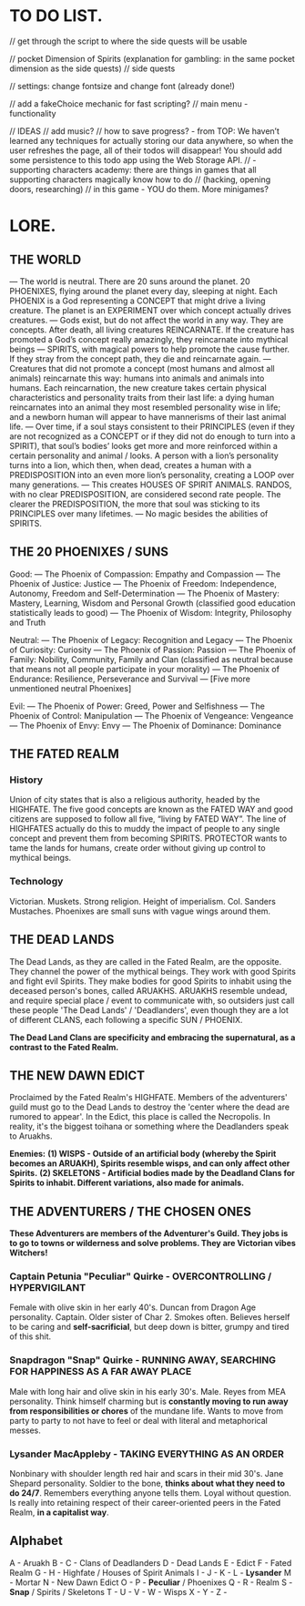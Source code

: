 # TO DO LIST.
// get through the script to where the side quests will be usable

// pocket Dimension of Spirits (explanation for gambling: in the same pocket dimension as the side quests)
// side quests

// settings: change fontsize and change font (already done!)

// add a fakeChoice mechanic for fast scripting? 
// main menu - functionality

// IDEAS
// add music?
// how to save progress? - from TOP: We haven’t learned any techniques for actually storing our data anywhere, so when the user refreshes the page, all of their todos will disappear! You should add some persistence to this todo app using the Web Storage API.
// - supporting characters academy: there are things in games that all supporting characters magically know how to do 
// (hacking, opening doors, researching)
// in this game - YOU do them. More minigames?

# LORE.
## THE WORLD 
— The world is neutral. There are 20 suns around the planet. 20 PHOENIXES, flying around the planet every day, sleeping at night. Each PHOENIX is a God representing a CONCEPT that might drive a living creature. The planet is an EXPERIMENT over which concept actually drives creatures.
— Gods exist, but do not affect the world in any way. They are concepts. After death, all living creatures REINCARNATE. If the creature has promoted a God’s concept really amazingly, they reincarnate into mythical beings — SPIRITS, with magical powers to help promote the cause further. If they stray from the concept path, they die and reincarnate again. 
— Creatures that did not promote a concept (most humans and almost all animals) reincarnate this way: humans into animals and animals into humans. Each reincarnation, the new creature takes certain physical characteristics and personality traits from their last life: a dying human reincarnates into an animal they most resembled personality wise in life; and a newborn human will appear to have mannerisms of their last animal life.
— Over time, if a soul stays consistent to their PRINCIPLES (even if they are not recognized as a CONCEPT or if they did not do enough to turn into a SPIRIT), that soul’s bodies’ looks get more and more reinforced within a certain personality and animal / looks. A person with a lion’s personality turns into a lion, which then, when dead, creates a human with a PREDISPOSITION into an even more lion’s personality, creating a LOOP over many generations.
— This creates HOUSES OF SPIRIT ANIMALS. RANDOS, with no clear PREDISPOSITION, are considered second rate people. The clearer the PREDISPOSITION, the more that soul was sticking to its PRINCIPLES over many lifetimes.
— No magic besides the abilities of SPIRITS.

## THE 20 PHOENIXES / SUNS
Good: 
— The Phoenix of Compassion: Empathy and Compassion
— The Phoenix of Justice: Justice
— The Phoenix of Freedom: Independence, Autonomy, Freedom and Self-Determination
— The Phoenix of Mastery: Mastery, Learning, Wisdom and Personal Growth (classified good education statistically leads to good)
— The Phoenix of Wisdom: Integrity, Philosophy and Truth

Neutral:
— The Phoenix of Legacy: Recognition and Legacy
— The Phoenix of Curiosity: Curiosity
— The Phoenix of Passion: Passion
— The Phoenix of Family: Nobility, Community, Family and Clan (classified as neutral because that means not all people participate in your morality)
— The Phoenix of Endurance: Resilience, Perseverance and Survival
— [Five more unmentioned neutral Phoenixes]

Evil:
— The Phoenix of Power: Greed, Power and Selfishness
— The Phoenix of Control: Manipulation
— The Phoenix of Vengeance: Vengeance
— The Phoenix of Envy: Envy
— The Phoenix of Dominance: Dominance

## THE FATED REALM
### History
Union of city states that is also a religious authority, headed by the HIGHFATE. The five good concepts are known as the FATED WAY and good citizens are supposed to follow all five, “living by FATED WAY”. The line of HIGHFATES actually do this to muddy the impact of people to any single concept and prevent them from becoming SPIRITS. PROTECTOR wants to tame the lands for humans, create order without giving up control to mythical beings.

### Technology
Victorian. Muskets. Strong religion. Height of imperialism. Col. Sanders Mustaches. Phoenixes are small suns with vague wings around them.

## THE DEAD LANDS
The Dead Lands, as they are called in the Fated Realm, are the opposite. They channel the power of the mythical beings. They work with good Spirits and fight evil Spirits. They make bodies for good Spirits to inhabit using the deceased person's bones, called ARUAKHS. ARUAKHS resemble undead, and require special place / event to communicate with, so outsiders just call these people 'The Dead Lands' / 'Deadlanders', even though they are a lot of different CLANS, each following a specific SUN / PHOENIX. 

**The Dead Land Clans are specificity and embracing the supernatural, as a contrast to the Fated Realm.**

## THE NEW DAWN EDICT
Proclaimed by the Fated Realm's HIGHFATE. Members of the adventurers' guild must go to the Dead Lands to destroy the 'center where the dead are rumored to appear'. In the Edict, this place is called the Necropolis. In reality, it's the biggest toihana or something where the Deadlanders speak to Aruakhs. 

**Enemies:**
**(1) WISPS - Outside of an artificial body (whereby the Spirit becomes an ARUAKH), Spirits resemble wisps, and can only affect other Spirits.** 
**(2) SKELETONS - Artificial bodies made by the Deadland Clans for Spirits to inhabit. Different variations, also made for animals.**

## THE ADVENTURERS / THE CHOSEN ONES
**These Adventurers are members of the Adventurer's Guild. They jobs is to go to towns or wilderness and solve problems. They are Victorian vibes Witchers!**

### Captain Petunia "Peculiar" Quirke - OVERCONTROLLING / HYPERVIGILANT
Female with olive skin in her early 40's. Duncan from Dragon Age personality. Captain. Older sister of Char 2. Smokes often. Believes herself to be caring and **self-sacrificial**, but deep down is bitter, grumpy and tired of this shit.

### Snapdragon "Snap" Quirke - RUNNING AWAY, SEARCHING FOR HAPPINESS AS A FAR AWAY PLACE
Male with long hair and olive skin in his early 30's. Male. Reyes from MEA personality. Think himself charming but is **constantly moving to run away from responsibilities or chores** of the mundane life. Wants to move from party to party to not have to feel or deal with literal and metaphorical messes.

### Lysander MacAppleby - TAKING EVERYTHING AS AN ORDER
Nonbinary with shoulder length red hair and scars in their mid 30's. Jane Shepard personality. Soldier to the bone, **thinks about what they need to do 24/7**. Remembers everything anyone tells them. Loyal without question. Is really into retaining respect of their career-oriented peers in the Fated Realm, **in a capitalist way**. 

## Alphabet
A - Aruakh
B - 
C - Clans of Deadlanders
D - Dead Lands
E - Edict
F - Fated Realm
G - 
H - Highfate / Houses of Spirit Animals
I - 
J - 
K - 
L - **Lysander**
M - Mortar
N - New Dawn Edict
O - 
P - **Peculiar** / Phoenixes
Q - 
R - Realm
S - **Snap** / Spirits / Skeletons
T - 
U - 
V - 
W - Wisps
X - 
Y - 
Z - 